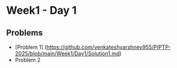 # Week1 - Day 1

## Problems
  - [Problem 1] (https://github.com/venkateshvarshney955/PIPTP-2025/blob/main/Week1/Day1/Solution1.md)
- Problem 2
